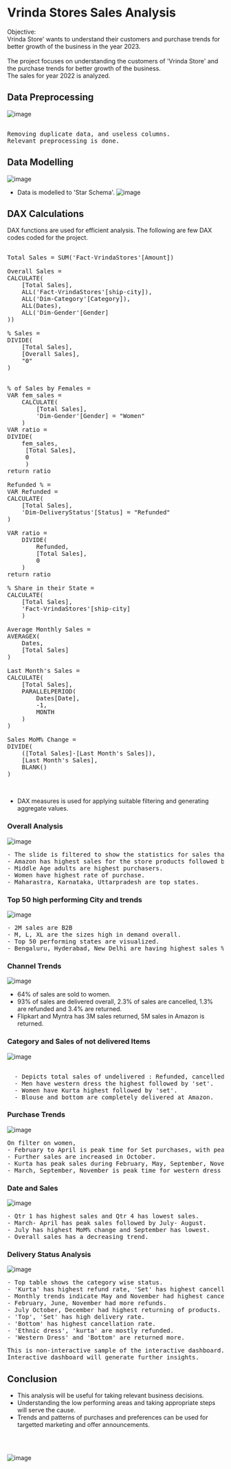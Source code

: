# Vrinda Stores Sales Analysis 
Objective:<br>
Vrinda Store' wants to  understand their customers and purchase trends for better growth of the business in the year 2023. <br><br>
The project focuses on understanding the customers of 'Vrinda Store' and the purchase trends for better growth of the business. <br>
The sales for year 2022 is analyzed. 
## Data Preprocessing  
![image](https://github.com/pooja614/PowerBI_Projects_/assets/69869583/269c5344-8fe4-4564-b480-105cf8332e2f)
<pre> 
Removing duplicate data, and useless columns. 
Relevant preprocessing is done. 
</pre>
## Data Modelling 
![image](https://github.com/pooja614/PowerBI_Projects_/assets/69869583/abd7a744-21fd-4472-a4c0-3c8bfb1c381a)

- Data is modelled to 'Star Schema'.
![image](https://github.com/pooja614/PowerBI_Projects_/assets/69869583/2ccc0de9-d318-48c4-97bf-d136cdc82faf)

## DAX Calculations 
DAX functions are used for efficient analysis. The following are few DAX codes coded for the project. 
<pre> 
Total Sales = SUM('Fact-VrindaStores'[Amount]) 
  
Overall Sales = 
CALCULATE(
    [Total Sales], 
    ALL('Fact-VrindaStores'[ship-city]), 
    ALL('Dim-Category'[Category]), 
    ALL(Dates), 
    ALL('Dim-Gender'[Gender]
))

% Sales = 
DIVIDE(
    [Total Sales],
    [Overall Sales],
    "0"
) 


% of Sales by Females = 
VAR fem_sales = 
    CALCULATE(
        [Total Sales],
        'Dim-Gender'[Gender] = "Women"
    )
VAR ratio = 
DIVIDE(
    fem_sales,
     [Total Sales],
     0
     )
return ratio 

Refunded % = 
VAR Refunded = 
CALCULATE(
    [Total Sales], 
    'Dim-DeliveryStatus'[Status] = "Refunded"
) 

VAR ratio = 
    DIVIDE(
        Refunded,
        [Total Sales],
        0
    )
return ratio  

% Share in their State = 
CALCULATE(
    [Total Sales], 
    'Fact-VrindaStores'[ship-city]
    ) 

Average Monthly Sales = 
AVERAGEX(
    Dates, 
    [Total Sales]
)

Last Month's Sales = 
CALCULATE(
    [Total Sales], 
    PARALLELPERIOD(
        Dates[Date], 
        -1, 
        MONTH
    )
) 

Sales MoM% Change = 
DIVIDE(
    ([Total Sales]-[Last Month's Sales]), 
    [Last Month's Sales], 
    BLANK()
) 


</pre>
- DAX measures is used for applying suitable filtering and generating aggregate values. 
### Overall Analysis 
![image](https://github.com/pooja614/PowerBI_Projects_/assets/69869583/32003330-471a-461e-b087-80c102bc2409)
<pre>
- The slide is filtered to show the statistics for sales that has been sucessfully delivered. 
- Amazon has highest sales for the store products followed by Myntra and Flipkart. 
- Middle Age adults are highest purchasers. 
- Women have highest rate of purchase. 
- Maharastra, Karnataka, Uttarpradesh are top states. 
</pre>


### Top 50 high performing City and trends
![image](https://github.com/pooja614/PowerBI_Projects_/assets/69869583/8071da8a-4058-45c7-9df8-6cbc7ccf9b13)
<pre>
- 2M sales are B2B
- M, L, XL are the sizes high in demand overall.
- Top 50 performing states are visualized.
- Bengaluru, Hyderabad, New Delhi are having highest sales %.
</pre>

### Channel Trends
![image](https://github.com/pooja614/PowerBI_Projects_/assets/69869583/ec2e95bf-7f95-4163-b240-eab7d8fd6816)
- 64% of sales are sold to women.
- 93% of sales are delivered overall, 2.3% of sales are cancelled, 1.3% are refunded and 3.4% are returned.
- Flipkart and Myntra has 3M sales returned,  5M sales in Amazon is returned.  

### Category and Sales of not delivered Items
![image](https://github.com/pooja614/PowerBI_Projects_/assets/69869583/4c192e5c-9b42-4eb6-9804-ad543a3c1771)

<pre> 
  - Depicts total sales of undelivered : Refunded, cancelled, returned.
  - Men have western dress the highest followed by 'set'. 
  - Women have Kurta highest followed by 'set'. 
  - Blouse and bottom are completely delivered at Amazon.
</pre> 
### Purchase Trends 
![image](https://github.com/pooja614/PowerBI_Projects_/assets/69869583/5f781db2-b597-408f-8f19-983b0f4f451e)

<pre>
On filter on women, 
- February to April is peak time for Set purchases, with peak on March. 
- Further sales are increased in October. 
- Kurta has peak sales during February, May, September, November. 
- March, September, November is peak time for western dress of women. 
</pre> 

### Date and Sales 
![image](https://github.com/pooja614/PowerBI_Projects_/assets/69869583/6a76fa48-601c-4c0e-8cd0-f5c77de007cd)

<pre>
- Qtr 1 has highest sales and Qtr 4 has lowest sales. 
- March- April has peak sales followed by July- August. 
- July has highest MoM% change and September has lowest. 
- Overall sales has a decreasing trend. 
</pre>
### Delivery Status Analysis 
![image](https://github.com/pooja614/PowerBI_Projects_/assets/69869583/1e524177-be4a-4ca2-bdf8-74608d820ea3)

<pre>
- Top table shows the category wise status. 
- 'Kurta' has highest refund rate, 'Set' has highest cancellation and return rate campared to other categories. 
- Monthly trends indicate May and November had highest cancellation rate
- February, June, November had more refunds. 
- July October, December had highest returning of products. 
- 'Top', 'Set' has high delivery rate. 
- 'Bottom' has highest cancellation rate. 
- 'Ethnic dress', 'kurta' are mostly refunded. 
- 'Western Dress' and 'Bottom' are returned more. 
</pre> 

<pre>
This is non-interactive sample of the interactive dashboard.
Interactive dashboard will generate further insights. 
</pre>
## Conclusion 
- This analysis will be useful for taking relevant business decisions.
- Understanding the low performing areas and taking appropriate steps will serve the cause.
- Trends and patterns of purchases and preferences can be used for targetted marketing and offer announcements.
<pre>

  
</pre> 
![image](https://github.com/pooja614/PowerBI_Projects_/assets/69869583/593f982e-5df1-4363-8663-741c6b992a5a)




